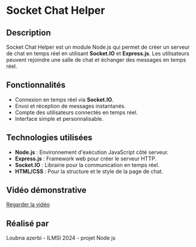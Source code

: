 # Socket Chat Helper  

## Description  
Socket Chat Helper est un module Node.js qui permet de créer un serveur de chat en temps réel en utilisant **Socket.IO** et **Express.js**. Les utilisateurs peuvent rejoindre une salle de chat et échanger des messages en temps réel.

## Fonctionnalités  
- Connexion en temps réel via **Socket.IO**.
- Envoi et réception de messages instantanés.
- Compte des utilisateurs connectés en temps réel.
- Interface simple et personnalisable.

## Technologies utilisées  
- **Node.js** : Environnement d'exécution JavaScript côté serveur.
- **Express.js** : Framework web pour créer le serveur HTTP.
- **Socket.IO** : Librairie pour la communication en temps réel.
- **HTML/CSS** : Pour la structure et le style de la page de chat.

## Vidéo démonstrative

[Regarder la vidéo](https://github.com/user-attachments/assets/fbef9bb6-ab8f-4287-b0bf-7f190d457b47)


## Réalisé par 
Loubna azerbi - ILMSI 2024 - projet Node js
